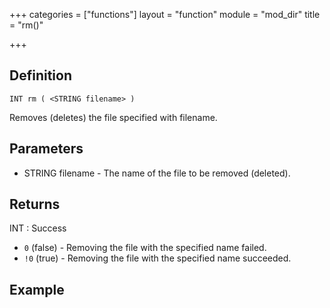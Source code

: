+++
categories = ["functions"]
layout = "function"
module = "mod_dir"
title = "rm()"

+++

## Definition

    INT rm ( <STRING filename> )

Removes (deletes) the file specified with filename.

## Parameters

- STRING filename - The name of the file to be removed (deleted).

## Returns

INT : Success

- `0` (false) - Removing the file with the specified name failed.
- `!0` (true)  - Removing the file with the specified name succeeded.

## Example
